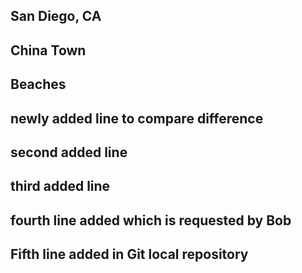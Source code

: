 ## San Diego, CA

## China Town

## Beaches

## newly added line to compare difference

## second added line

## third added line

## fourth line added which is requested by Bob

## Fifth line added in Git local repository
